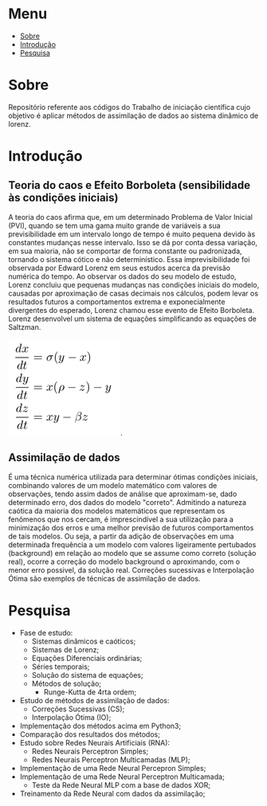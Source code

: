 # Menu
* [Sobre](#Sobre)
* [Introdução](#Introdução)
* [Pesquisa](#Pesquisa)

# Sobre
Repositório referente aos códigos do Trabalho de iniciação científica cujo objetivo é aplicar métodos de assimilação de dados ao sistema dinâmico de lorenz.

# Introdução
## Teoria do caos e Efeito Borboleta (sensibilidade às condições iniciais)
A teoria do caos afirma que, em um determinado Problema de Valor Inicial (PVI), quando se tem uma gama muito grande de variáveis a sua previsibilidade em um intervalo longo de tempo é muito pequena devido às constantes mudanças nesse intervalo. Isso se dá por conta dessa variação, em sua maioria, não se comportar de forma constante ou padronizada, tornando o sistema cótico e não determinístico. Essa imprevisibilidade foi observada por Edward Lorenz em seus estudos acerca da previsão numérica do tempo. Ao observar os dados do seu modelo de estudo, Lorenz concluiu que pequenas mudanças nas condições iniciais do modelo, causadas por aproximação de casas decimais nos cálculos, podem levar os resultados futuros a comportamentos extrema e exponecialmente divergentes do esperado, Lorenz chamou esse evento de Efeito Borboleta. Lorenz desenvolvel um sistema de equações simplificando as equações de Saltzman.

![Fig. 1- Equações de Lorenz](https://raw.githubusercontent.com/daltonfelipe/assimilacao_de_dados/master/figuras/equacoes_lorenz.png).

## Assimilação de dados
É uma técnica numérica utilizada para determinar ótimas condições iniciais, combinando valores de um modelo matemático com valores de observações, tendo assim dados de análise que aproximam-se, dado determinado erro, dos dados do modelo "correto". Admitindo a natureza caótica da maioria dos modelos matemáticos que representam os fenômenos que nos cercam, é imprescindível a sua utilização para a minimização dos erros e uma melhor previsão de futuros comportamentos de tais modelos. Ou seja, a partir da adição de observações em uma determinada frequência a um modelo com valores ligeiramente pertubados (background) em relação ao modelo que se assume como correto (solução real), ocorre a correção do modelo background o aproximando, com o menor erro possivel, da solução real. Correções sucessivas e Interpolação Ótima são exemplos de técnicas de assimilação de dados.

# Pesquisa
* Fase de estudo:
    - Sistemas dinâmicos e caóticos;
    - Sistemas de Lorenz;
    - Equações Diferenciais ordinárias;
    - Séries temporais;
    - Solução do sistema de equações;
    - Métodos de solução;
        - Runge-Kutta de 4rta ordem;
* Estudo de métodos de assimilação de dados:
    - Correções Sucessivas (CS);
    - Interpolação Ótima (IO);
* Implementação dos métodos acima em Python3;
* Comparação dos resultados dos métodos;
* Estudo sobre Redes Neurais Artificiais (RNA):
    - Redes Neurais Perceptron Simples;
    - Redes Neurais Perceptron Multicamadas (MLP);
* Implementação de uma Rede Neural Percepron Simples;
* Implementação de uma Rede Neural Perceptron Multicamada;
    - Teste da Rede Neural MLP com a base de dados XOR;
* Treinamento da Rede Neural com dados da assimilação;


